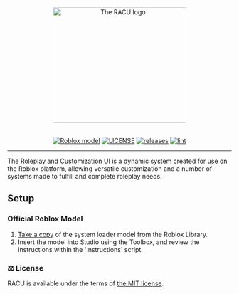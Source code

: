 <div align="center">

<img src="https://repository-images.githubusercontent.com/55325103/2bed6800-bfef-11eb-835b-99b981918623?width=300&height=260" alt="The RACU logo" width="300" height="260">

<div>&nbsp;</div>

[![Roblox model](https://img.shields.io/static/v1?label=roblox&message=model&color=blue&logo=roblox&logoColor=white)](https://www.roblox.com/library/15852594403/)
[![LICENSE](https://img.shields.io/github/license/Epix-Incorporated/Adonis)](https://github.com/Roleplay-And-Customization-UI/LICENSE.md "The legal LICENSE governing the usage of the system")
[![releases](https://img.shields.io/github/v/release/Epix-Incorporated/Adonis?label=version)](https://github.com/Roleplay-And-Customization-UI/releases "Downloadable versions of the system.")
[![lint](https://github.com/Epix-Incorporated/Adonis/actions/workflows/lint.yml/badge.svg)](https://github.com/Roleplay-And-Customization-UI/workflows/lint.yml "Allows to check if the code of the admin system is valid without errors.")

</div>

---

The Roleplay and Customization UI is a dynamic system created for use on the Roblox platform, allowing versatile customization and a number of systems made to fulfill and complete roleplay needs.

<h2 id="install"> Setup </h2>

### Official Roblox Model

1. [Take a copy](https://www.roblox.com/library/15852594403/) of the system loader model from the Roblox Library.
2. Insert the model into Studio using the Toolbox, and review the instructions within the 'Instructions' script.

### ⚖️ License

RACU is available under the terms of [the MIT license](https://github.com/Roleplay-And-Customization-UI/master/LICENSE).
